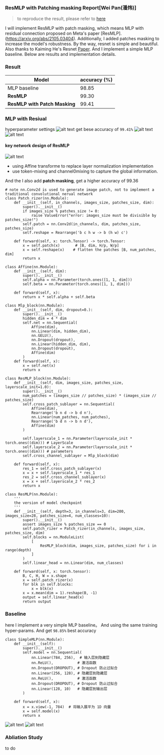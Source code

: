 ### ResMLP with Patching masking Report[Wei Pan(潘炜)]
> to reproduce the result, please refer to [here](./Experiment.md)

I will implement ResMLP with patch masking, which means MLP with residual connection proposed on Meta's paper [ResMLP].  (https://arxiv.org/abs/2105.03404). Additionally, I added patches masking to increase the model's robustness. By the way, resnet is simple and beautiful. Also thanks to Kaiming He's Resnet [Paper](https://arxiv.org/abs/1512.03385).  And I implement a simple MLP baseline. Below are results and implementation details. 
### Result
| Model                     | accuracy (%) |
|--------------------------|----------|
| MLP  baseline                   | 98.85    |
| **ResMLP**                  | 99.30    |
| **ResMLP with Patch Masking** | 99.41    |
### MLP with Resiual
hyperparameter settings
![alt text](image-3.png)
get bese accuracy of `99.41%`
![alt text](loss_curve.png)
![alt text](image-2.png)
#### key network design of ResMLP
![alt text](assets/image.png)
- using Affine transforme to replace layer normalization
implementation
- use token-mixing and channel0mixing to capture the global information.

And the  I also add **patch masking**, get a higher accuracy of 99.36

```
# note nn.Conv2d is used to generate image patch, not to implement a traditional convolutional nerual network
class Patch_rizer(nn.Module):
    def __init__(self, in_channels, images_size, patches_size, dim):
        super().__init__() 
        if images_size % patches_size != 0:
            raise ValueError("error: images_size must be divisible by patches_size!")
        self.patch = nn.Conv2d(in_channels, dim, patches_size, patches_size)
        self.reshape = Rearrange('b c h w -> b (h w) c')

    def forward(self, x: torch.Tensor) -> torch.Tensor:
        x = self.patch(x)       # [B, dim, H/p, W/p]
        x = self.reshape(x)    # flatten the patches [B, num_patches, dim]
        return x

class Affine(nn.Module):
    def __init__(self, dim):
        super().__init__()
        self.alpha = nn.Parameter(torch.ones([1, 1, dim]))
        self.beta = nn.Parameter(torch.ones([1, 1, dim]))
    
    def forward(self, x):
        return x * self.alpha + self.beta 

class Mlp_block(nn.Module):
    def __init__(self, dim, dropout=0.):
        super().__init__()
        hidden_dim = 4 * dim
        self.net = nn.Sequential(
            Affine(dim),
            nn.Linear(dim, hidden_dim),
            nn.GELU(),
            nn.Dropout(dropout),
            nn.Linear(hidden_dim, dim),
            nn.Dropout(dropout),
            Affine(dim)
        )
    def forward(self, x):
        x = self.net(x)
        return x

class ResMLP_block(nn.Module):
    def __init__(self, dim, images_size, patches_size, layerscale_init=1.0):
        super().__init__()
        num_patches = (images_size // patches_size) * (images_size // patches_size)
        self.cross_patch_sublayer = nn.Sequential(
            Affine(dim),
            Rearrange('b n d -> b d n'),
            nn.Linear(num_patches, num_patches),
            Rearrange('b d n -> b n d'),
            Affine(dim)
        )

        self.layerscale_1 = nn.Parameter(layerscale_init * torch.ones((dim))) # LayerScale
        self.layerscale_2 = nn.Parameter(layerscale_init * torch.ones((dim))) # parameters
        self.cross_channel_sublayer = Mlp_block(dim)

    def forward(self, x):
        res_1 = self.cross_patch_sublayer(x)
        x = x + self.layerscale_1 * res_1
        res_2 = self.cross_channel_sublayer(x)
        x = x + self.layerscale_2 * res_2
        return x

class ResMLP(nn.Module):
    '''
    the version of model checkpoint
    '''
    def __init__(self, depth=3, in_channels=3, dim=200, images_size=28, patches_size=4, num_classes=10):
        super().__init__()
        assert images_size % patches_size == 0
        self.patch_rizer = Patch_rizer(in_channels, images_size, patches_size, dim)
        self.blocks = nn.ModuleList(
            [
                ResMLP_block(dim, images_size, patches_size) for i in range(depth)               
            ] 
        )
        self.linear_head = nn.Linear(dim, num_classes)
    
    def forward(self, x: torch.tensor):
        B, C, H, W = x.shape
        x = self.patch_rizer(x)
        for blk in self.blocks:
            x = blk(x)
        x = x.mean(dim = 1).reshape(B, -1)
        output = self.linear_head(x)
        return output
```

### Baseline 
here I implement a very simple MLP baseline。
And using the same training hyper-params. And get `98.85%` best accuracy
```
class SimpleMLP(nn.Module):
    def __init__(self):
        super().__init__()
        self.model = nn.Sequential(
            nn.Linear(784, 256),  # 输入层到隐藏层
            nn.ReLU(),           # 激活函数
            nn.Dropout(DROPOUT), # Dropout 防止过拟合
            nn.Linear(256, 128), # 隐藏层到隐藏层
            nn.ReLU(),           # 激活函数
            nn.Dropout(DROPOUT), # Dropout 防止过拟合
            nn.Linear(128, 10)   # 隐藏层到输出层
        )

    def forward(self, x):
        x = x.view(-1, 784)  # 将输入展平为 1D 向量
        x = self.model(x)
        return x
```

![alt text](image.png)
![alt text](image-1.png)




### Abliation Study
to do